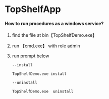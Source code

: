 # TopShelfApp
#### How to run procedures as a windows service?

1. find the file at bin【TopShelfDemo.exe】

2. run 【cmd.exe】 with role admin 

3. run prompt below

   ```shell
   --install
   
   TopShelfDemo.exe install
   
   --uninstall
   
   TopShelfDemo.exe  uninstall
   ```

   



